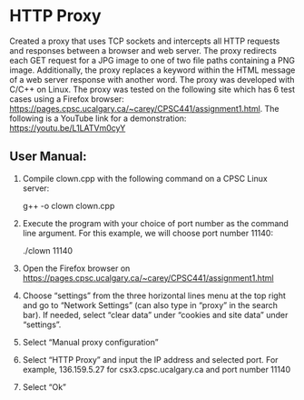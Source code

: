 # HTTP Proxy
Created a proxy that uses TCP sockets and intercepts all HTTP requests and responses between a browser and web server. The proxy redirects each GET request for a JPG image to one of two file paths containing a PNG image. Additionally, the proxy replaces a keyword within the HTML message of a web server response with another word. The proxy was developed with C/C++ on Linux. The proxy was tested on the following site which has 6 test cases using a Firefox browser: https://pages.cpsc.ucalgary.ca/~carey/CPSC441/assignment1.html. The following is a YouTube link for a demonstration: https://youtu.be/L1LATVm0cyY

## User Manual:
1. Compile clown.cpp with the following command on a CPSC Linux server:
   
   g++ -o clown clown.cpp

2. Execute the program with your choice of port number as the command line argument. For this
example, we will choose port number 11140:
    
    ./clown 11140

3. Open the Firefox browser on https://pages.cpsc.ucalgary.ca/~carey/CPSC441/assignment1.html

4. Choose “settings” from the three horizontal lines menu at the top right and go to “Network
Settings” (can also type in “proxy” in the search bar). If needed, select “clear data” under
“cookies and site data” under “settings”.

5. Select “Manual proxy configuration”

6. Select “HTTP Proxy” and input the IP address and selected port. For example, 136.159.5.27 for
csx3.cpsc.ucalgary.ca and port number 11140

7. Select “Ok”


